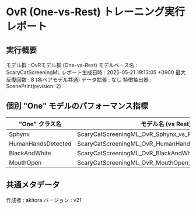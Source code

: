 # OvR (One-vs-Rest) トレーニング実行レポート

## 実行概要
モデル群         : OvRモデル群 (One-vs-Rest)
モデルベース名   : ScaryCatScreeningML
レポート生成日時   : 2025-05-21 19:13:05 +0900
最大反復回数     : 8 (各ペアモデル共通)
データ拡張       : なし
特徴抽出器       : ScenePrint(revision: 2)

## 個別 "One" モデルのパフォーマンス指標
| "One" クラス名 | モデル名 (vs Rest) | 検証正解率 | 再現率 | 適合率 |
|----------------|----------------------|--------------|----------|----------|
| Sphynx | ScaryCatScreeningML_OvR_Sphynx_vs_Rest_v21 | 9375.00% | 87.50% | 100.00% |
| HumanHandsDetected | ScaryCatScreeningML_OvR_HumanHandsDetected_vs_Rest_v21 | 9500.00% | 90.00% | 100.00% |
| BlackAndWhite | ScaryCatScreeningML_OvR_BlackAndWhite_vs_Rest_v21 | 9642.86% | 100.00% | 93.33% |
| MouthOpen | ScaryCatScreeningML_OvR_MouthOpen_vs_Rest_v21 | 8571.43% | 85.71% | 85.71% |

## 共通メタデータ
作成者            : akitora
バージョン        : v21